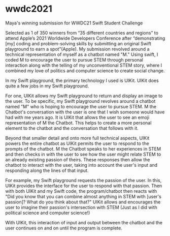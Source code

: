 # wwdc2021
Maya's winning submission for WWDC21 Swift Student Challenge


Selected as 1 of 350 winners from “35 different countries and regions” to attend Apple’s 2021 Worldwide Developers Conference after “demonstrating [my] coding and problem-solving skills by submitting an original Swift playground to earn a spot”(Apple). My submission revolved around a technical representation of myself as a chatbot named "M." Using swift, I coded M to encourage the user to pursue STEM through personal interaction along with the telling of my unconventional STEM story, where I combined my love of politics and computer science to create social change.



In my Swift playground, the primary technology I used is UIKit. UIKit does quite a few jobs in my Swift playground. 

For one, UIKit allows my Swift playground to return and display an image to the user. To be specific, my Swift playground revolves around a chatbot named "M" who is hoping to encourage the user to pursue STEM. M the Chatbot's conversation with the user is one that I wish someone would have had with me years ago. It is UIKit that allows the user to see an emoji representation of M the Chatbot.  This helps to create a more personal element to the chatbot and the conversation that follows with it. 

Beyond that smaller detail and onto more full technical aspects, UIKit powers the entire chatbot as UIKit permits the user to respond to the prompts of the chatbot. M the Chatbot speaks to her experiences in STEM and then checks in with the user to see how the user might relate STEM to an already existing passion of theirs. These responses then allow the chatbot to interact with the user, taking into account the user's input and responding along the lines of that input.

For example, my Swift playground requests the passion of the user. In this, UIKit provides the interface for the user to respond with that passion. Then with both UIKit and my Swift code, the program/chatbot then reacts with "Did you know that you can combine almost anything in STEM with [user's passion]? What do you think about that?" UIKit allows and encourages the user to imagine their passion's intersection with STEM (Just as I did with political science and computer science!)

With UIKit, this interaction of input and output between the chatbot and the user continues on and on until the program is complete.
